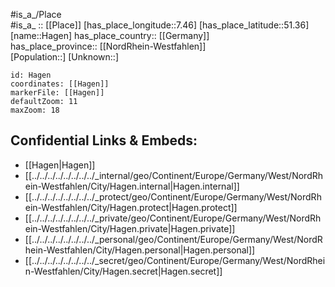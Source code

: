 ﻿---
location: [51.36,7.46] 
mapzoom: [7,12] 
mapmarker: city 
type: City
tags:
- geo/City


SpocWebEntityId: 30697
isDeleted: false
confidential: public

---
#is_a_/Place  
#is_a_ :: [[Place]] 
[has_place_longitude::7.46] 
[has_place_latitude::51.36] 
[name::Hagen] 
has_place_country:: [[Germany]]  
has_place_province:: [[NordRhein-Westfahlen]]  
[Population::] 
[Unknown::] 


```leaflet
id: Hagen
coordinates: [[Hagen]] 
markerFile: [[Hagen]] 
defaultZoom: 11 
maxZoom: 18
```


## Confidential Links & Embeds: 
- [[Hagen|Hagen]]  
- [[../../../../../../../../_internal/geo/Continent/Europe/Germany/West/NordRhein-Westfahlen/City/Hagen.internal|Hagen.internal]] 
- [[../../../../../../../../_protect/geo/Continent/Europe/Germany/West/NordRhein-Westfahlen/City/Hagen.protect|Hagen.protect]] 
- [[../../../../../../../../_private/geo/Continent/Europe/Germany/West/NordRhein-Westfahlen/City/Hagen.private|Hagen.private]] 
- [[../../../../../../../../_personal/geo/Continent/Europe/Germany/West/NordRhein-Westfahlen/City/Hagen.personal|Hagen.personal]] 
- [[../../../../../../../../_secret/geo/Continent/Europe/Germany/West/NordRhein-Westfahlen/City/Hagen.secret|Hagen.secret]] 
